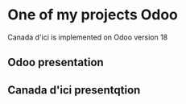 # One of my projects Odoo
Canada d'ici is implemented on Odoo version 18 

## Odoo presentation

## Canada d'ici presentqtion

